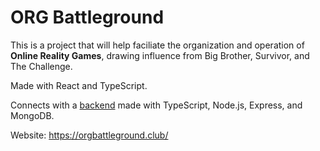 # ORG Battleground

This is a project that will help faciliate the organization and operation of **Online Reality Games**, drawing influence from Big Brother, Survivor, and The Challenge.

Made with React and TypeScript.

Connects with a [backend](https://github.com/marvingay/orgbg-backend) made with TypeScript, Node.js, Express, and MongoDB.

Website: https://orgbattleground.club/
